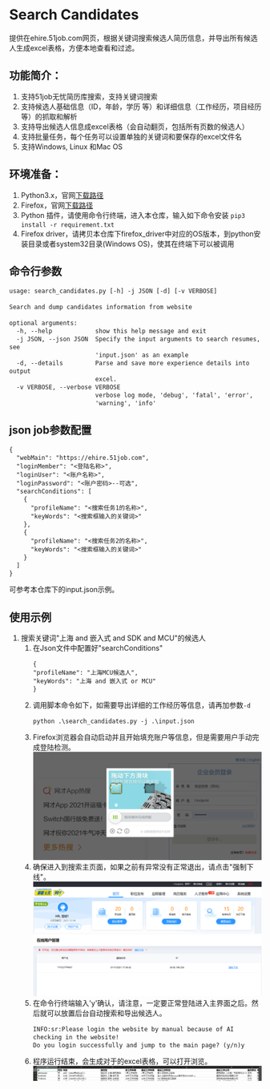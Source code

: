 # Search Candidates

提供在ehire.51job.com网页，根据关键词搜索候选人简历信息，并导出所有候选人生成excel表格，方便本地查看和过滤。

## 功能简介：
1. 支持51job无忧简历库搜索，支持关键词搜索
1. 支持候选人基础信息（ID，年龄，学历 等）和详细信息（工作经历，项目经历 等）的抓取和解析
1. 支持导出候选人信息成excel表格（会自动翻页，包括所有页数的候选人）
1. 支持批量任务，每个任务可以设置单独的关键词和要保存的excel文件名
1. 支持Windows, Linux 和Mac OS

## 环境准备：
1. Python3.x，官网[下载路径](https://www.python.org/downloads/)
1. Firefox，官网[下载路径](https://www.firefox.com.cn/)
1. Python 插件，请使用命令行终端，进入本仓库，输入如下命令安装 `pip3 install -r requirement.txt`
1. Firefox driver，请拷贝本仓库下firefox_driver中对应的OS版本，到python安装目录或者system32目录(Windows OS)，使其在终端下可以被调用

## 命令行参数
```
usage: search_candidates.py [-h] -j JSON [-d] [-v VERBOSE]

Search and dump candidates information from website

optional arguments:
  -h, --help            show this help message and exit
  -j JSON, --json JSON  Specify the input arguments to search resumes, see
                        'input.json' as an example
  -d, --details         Parse and save more experience details into output
                        excel.
  -v VERBOSE, --verbose VERBOSE
                        verbose log mode, 'debug', 'fatal', 'error',
                        'warning', 'info'
```
## json job参数配置
```
{
  "webMain": "https://ehire.51job.com",
  "loginMember": "<登陆名称>",
  "loginUser": "<账户名称>",
  "loginPassword": "<账户密码>--可选",
  "searchConditions": [
    {
      "profileName": "<搜索任务1的名称>",
      "keyWords": "<搜索框输入的关键词>"
    },
    {
      "profileName": "<搜索任务2的名称>",
      "keyWords": "<搜索框输入的关键词>"
    }
  ]
}
```
可参考本仓库下的input.json示例。

## 使用示例
1. 搜索关键词"上海 and 嵌入式 and SDK and MCU"的候选人 
    1. 在Json文件中配置好"searchConditions"<br>
         ```
         {
         "profileName": "上海MCU候选人",
         "keyWords": "上海 and 嵌入式 or MCU"
         }       
         ```
    1. 调用脚本命令如下，如需要导出详细的工作经历等信息，请再加参数`-d` <br>
         ```
         python .\search_candidates.py -j .\input.json
         ```
    1. Firefox浏览器会自动启动并且开始填充账户等信息，但是需要用户手动完成登陆检测。<br>
       ![login_web](./doc/login_web.png)
    1. 确保进入到搜索主页面，如果之前有异常没有正常退出，请点击"强制下线"。
       ![main_page](./doc/main_page.png)
       ![force_to_logout](./doc/force_to_logout.png)
    1. 在命令行终端输入'y'确认，请注意，一定要正常登陆进入主界面之后。然后就可以放置后台自动搜索和导出候选人。<br>
         ```
         INFO:sr:Please login the website by manual because of AI checking in the website!
         Do you login successfully and jump to the main page? (y/n)y
         ```
    1. 程序运行结束，会生成对于的excel表格，可以打开浏览。<br>
       ![excel_output](./doc/excel_output.png)
  